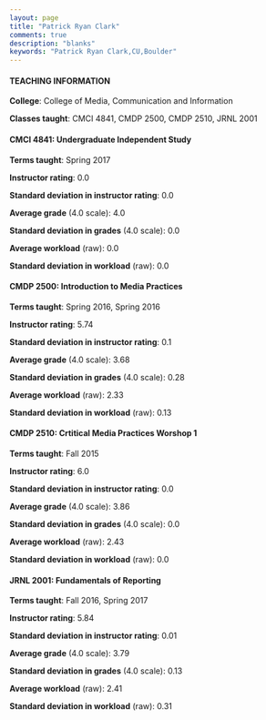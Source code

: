 ```yaml
---
layout: page
title: "Patrick Ryan Clark" 
comments: true
description: "blanks"
keywords: "Patrick Ryan Clark,CU,Boulder"
---
```

<head>
<script src="https://ajax.googleapis.com/ajax/libs/jquery/2.1.3/jquery.min.js"></script>
<script src="https://dl.dropboxusercontent.com/s/pc42nxpaw1ea4o9/highcharts.js?dl=0"></script>
<!-- <script src="../assets/js/highcharts.js"></script> -->
<style type="text/css">@font-face {
	font-family: "Bebas Neue";
	src: url(https://www.filehosting.org/file/details/544349/BebasNeue Regular.otf) format("opentype");
	}
	h1.Bebas { 
		font-family: "Bebas Neue", Verdana, Tahoma;
	}
</style>
</head>
	   
#### TEACHING INFORMATION

**College**: College of Media, Communication and Information

**Classes taught**: CMCI 4841, CMDP 2500, CMDP 2510, JRNL 2001

#### CMCI 4841: Undergraduate Independent Study

**Terms taught**: Spring 2017

**Instructor rating**: 0.0

**Standard deviation in instructor rating**: 0.0

**Average grade** (4.0 scale): 4.0

**Standard deviation in grades** (4.0 scale): 0.0

**Average workload** (raw): 0.0

**Standard deviation in workload** (raw): 0.0

#### CMDP 2500: Introduction to Media Practices

**Terms taught**: Spring 2016, Spring 2016

**Instructor rating**: 5.74

**Standard deviation in instructor rating**: 0.1

**Average grade** (4.0 scale): 3.68

**Standard deviation in grades** (4.0 scale): 0.28

**Average workload** (raw): 2.33

**Standard deviation in workload** (raw): 0.13

#### CMDP 2510: Crtitical Media Practices Worshop 1

**Terms taught**: Fall 2015

**Instructor rating**: 6.0

**Standard deviation in instructor rating**: 0.0

**Average grade** (4.0 scale): 3.86

**Standard deviation in grades** (4.0 scale): 0.0

**Average workload** (raw): 2.43

**Standard deviation in workload** (raw): 0.0

#### JRNL 2001: Fundamentals of Reporting

**Terms taught**: Fall 2016, Spring 2017

**Instructor rating**: 5.84

**Standard deviation in instructor rating**: 0.01

**Average grade** (4.0 scale): 3.79

**Standard deviation in grades** (4.0 scale): 0.13

**Average workload** (raw): 2.41

**Standard deviation in workload** (raw): 0.31

